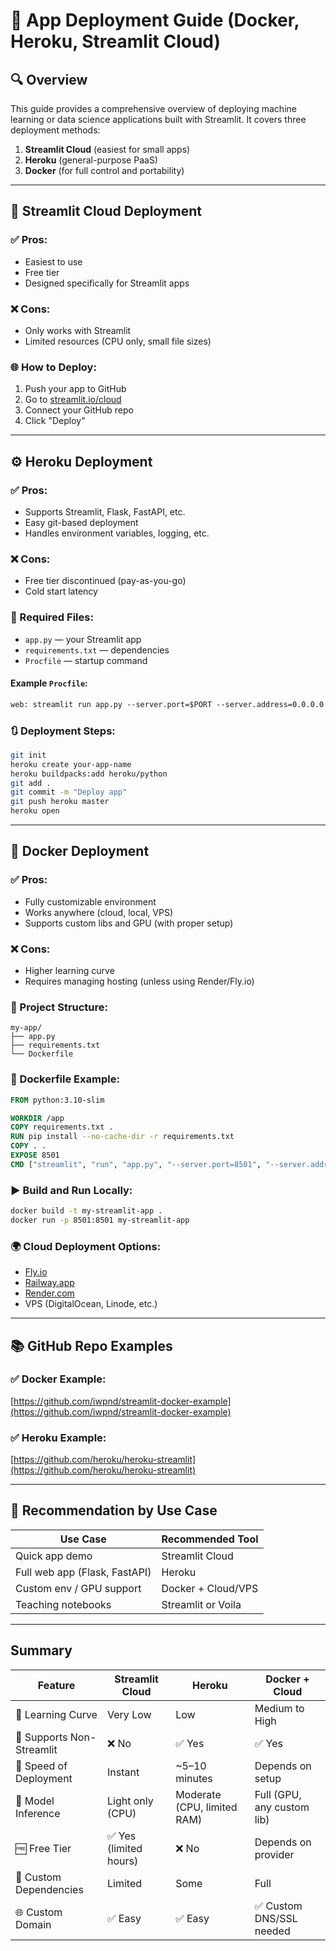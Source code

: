 # 🧾 App Deployment Guide (Docker, Heroku, Streamlit Cloud)

## 🔍 Overview

This guide provides a comprehensive overview of deploying machine learning or data science applications built with Streamlit. It covers three deployment methods:

1. **Streamlit Cloud** (easiest for small apps)
2. **Heroku** (general-purpose PaaS)
3. **Docker** (for full control and portability)

---

## 🚀 Streamlit Cloud Deployment

### ✅ Pros:

* Easiest to use
* Free tier
* Designed specifically for Streamlit apps

### ❌ Cons:

* Only works with Streamlit
* Limited resources (CPU only, small file sizes)

### 🌐 How to Deploy:

1. Push your app to GitHub
2. Go to [streamlit.io/cloud](https://streamlit.io/cloud)
3. Connect your GitHub repo
4. Click "Deploy"

---

## ⚙️ Heroku Deployment

### ✅ Pros:

* Supports Streamlit, Flask, FastAPI, etc.
* Easy git-based deployment
* Handles environment variables, logging, etc.

### ❌ Cons:

* Free tier discontinued (pay-as-you-go)
* Cold start latency

### 📁 Required Files:

* `app.py` — your Streamlit app
* `requirements.txt` — dependencies
* `Procfile` — startup command

#### Example `Procfile`:

```txt
web: streamlit run app.py --server.port=$PORT --server.address=0.0.0.0
```

### 🔃 Deployment Steps:

```bash
git init
heroku create your-app-name
heroku buildpacks:add heroku/python
git add .
git commit -m "Deploy app"
git push heroku master
heroku open
```

---

## 🐳 Docker Deployment

### ✅ Pros:

* Fully customizable environment
* Works anywhere (cloud, local, VPS)
* Supports custom libs and GPU (with proper setup)

### ❌ Cons:

* Higher learning curve
* Requires managing hosting (unless using Render/Fly.io)

### 📁 Project Structure:

```
my-app/
├── app.py
├── requirements.txt
└── Dockerfile
```

### 📄 Dockerfile Example:

```Dockerfile
FROM python:3.10-slim

WORKDIR /app
COPY requirements.txt .
RUN pip install --no-cache-dir -r requirements.txt
COPY . .
EXPOSE 8501
CMD ["streamlit", "run", "app.py", "--server.port=8501", "--server.address=0.0.0.0"]
```

### ▶️ Build and Run Locally:

```bash
docker build -t my-streamlit-app .
docker run -p 8501:8501 my-streamlit-app
```

### 🌍 Cloud Deployment Options:

* [Fly.io](https://fly.io/)
* [Railway.app](https://railway.app/)
* [Render.com](https://render.com/)
* VPS (DigitalOcean, Linode, etc.)

---

## 📚 GitHub Repo Examples

### ✅ Docker Example:

[https://github.com/iwpnd/streamlit-docker-example](https://github.com/iwpnd/streamlit-docker-example)

### ✅ Heroku Example:

[https://github.com/heroku/heroku-streamlit](https://github.com/heroku/heroku-streamlit)

---

## 🧠 Recommendation by Use Case

| Use Case                      | Recommended Tool   |
| ----------------------------- | ------------------ |
| Quick app demo                | Streamlit Cloud    |
| Full web app (Flask, FastAPI) | Heroku             |
| Custom env / GPU support      | Docker + Cloud/VPS |
| Teaching notebooks            | Streamlit or Voila |

---

## Summary 

| Feature                   | **Streamlit Cloud**   | **Heroku**                  | **Docker + Cloud**         |
| ------------------------- | --------------------- | --------------------------- | -------------------------- |
| 🧠 Learning Curve         | Very Low              | Low                         | Medium to High             |
| 🔁 Supports Non-Streamlit | ❌ No                  | ✅ Yes                       | ✅ Yes                      |
| 🚀 Speed of Deployment    | Instant               | \~5–10 minutes              | Depends on setup           |
| 🧪 Model Inference        | Light only (CPU)      | Moderate (CPU, limited RAM) | Full (GPU, any custom lib) |
| 🆓 Free Tier              | ✅ Yes (limited hours) | ❌ No                        | Depends on provider        |
| 🔩 Custom Dependencies    | Limited               | Some                        | Full                       |
| 🌐 Custom Domain          | ✅ Easy                | ✅ Easy                      | ✅ Custom DNS/SSL needed    |

